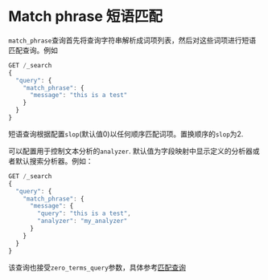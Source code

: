 # Match phrase 短语匹配

`match_phrase`查询首先将查询字符串解析成词项列表，然后对这些词项进行短语匹配查询。例如

```js
GET /_search
{
  "query": {
    "match_phrase": {
      "message": "this is a test"
    }
  }
}
```

短语查询根据配置`slop`(默认值0)以任何顺序匹配词项。置换顺序的`slop`为2.

可以配置用于控制文本分析的`analyzer`. 默认值为字段映射中显示定义的分析器或者默认搜索分析器。例如：

```js
GET /_search
{
  "query": {
    "match_phrase": {
      "message": {
        "query": "this is a test",
        "analyzer": "my_analyzer"
      }
    }
  }
}
```

该查询也接受`zero_terms_query`参数，具体参考[匹配查询][match]



[match]: https://youtiao66.gitbook.io/es-guide-cn/query-dsl/full-text-queries/match

